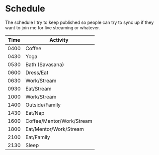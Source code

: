 # Schedule

The schedule I try to keep published so people can try to sync up if
they want to join me for live streaming or whatever.

Time|Activity
-|-
0400|Coffee
0430|Yoga
0530|Bath (Savasana)
0600|Dress/Eat
0630|Work/Stream
0930|Eat/Stream
1000|Work/Stream
1400|Outside/Family
1430|Eat/Nap
1600|Coffee/Mentor/Work/Stream
1800|Eat/Mentor/Work/Stream
2100|Eat/Family
2130|Sleep

